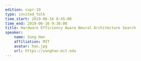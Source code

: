 ```yaml
---
edition: cvpr-19
type: invited_talk
time_start: 2019-06-16 8:45:00
time_end: 2019-06-16 9:30:00
title: Hardware Efficiency Aware Neural Architecture Search
speaker:
    name: Song Han
    affiliation: MIT
    avatar: han.jpg
    url: https://songhan.mit.edu
---
```

